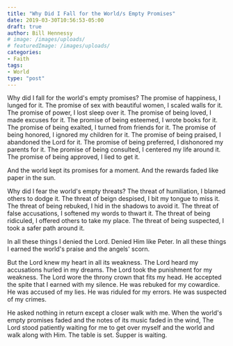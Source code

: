 ```yaml
---
title: "Why Did I Fall for the World/s Empty Promises"
date: 2019-03-30T10:56:53-05:00
draft: true
author: Bill Hennessy
# image: /images/uploads/
# featuredImage: /images/uploads/
categories: 
- Faith
tags:
- World
type: "post"
---
```


Why did I fall for the world's empty promises?
The promise of happiness, 
I lunged for it.
The promise of sex with beautiful women,
I scaled walls for it.
The promise of power,
I lost sleep over it.
The promise of being loved,
I made excuses for it.
The promise of being esteemed,
I wrote books for it.
The promise of being exalted,
I turned from friends for it.
The promise of being honored,
I ignored my children for it.
The promise of being praised,
I abandoned the Lord for it.
The promise of being preferred,
I dishonored my parents for it.
The promise of being consulted,
I centered my life around it.
The promise of being approved,
I lied to get it. 

And the world kept its promises for a moment.
And the rewards faded like paper in the sun.

Why did I fear the world's empty threats?
The threat of humiliation,
I blamed others to dodge it.
The threat of beign despised,
I bit my tongue to miss it.
The threat of being rebuked,
I hid in the shadows to avoid it.
The threat of false accusations,
I softened my words to thwart it.
The threat of being ridiculed,
I offered others to take my place.
The threat of being suspected,
I took a safer path around it.

In all these things I denied the Lord. Denied Him like Peter.
In all these things I earned the world's praise and the angels' scorn.

But the Lord knew my heart in all its weakness.
The Lord heard my accusations hurled in my dreams. 
The Lord took the punishment for my weakness.
The Lord wore the throny crown that fits my head.
He accepted the spite that I earned with my silence.
He was rebuked for my cowardice.
He was accused of my lies.
He was riduled for my errors. 
He was suspected of my crimes.

He asked nothing in return except a closer walk with me.
When the world's empty promises faded and the notes of its music faded in the wind,
The Lord stood patiently waiting for me to get over myself and the world and walk along with Him.
The table is set.
Supper is waiting.
